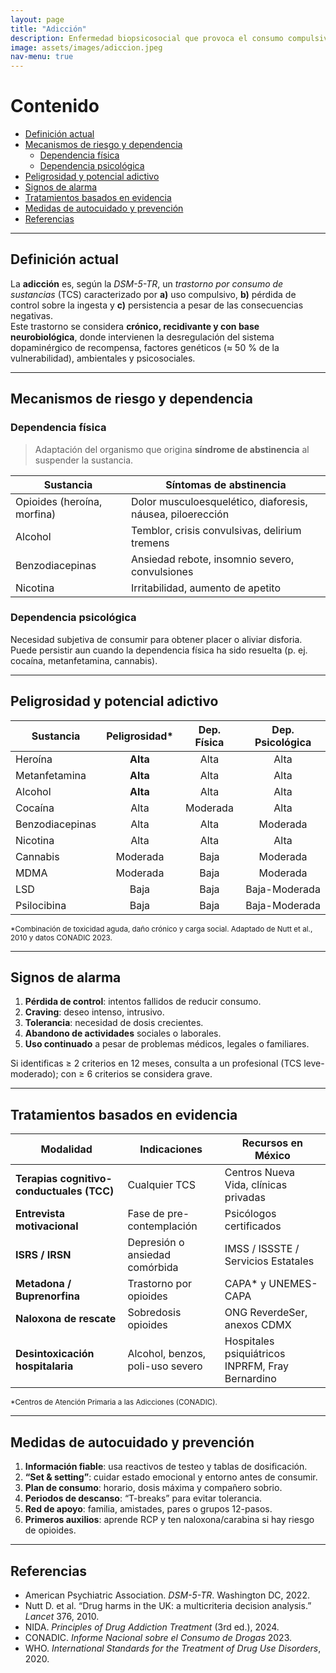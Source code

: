 ```yaml
---
layout: page
title: "Adicción"
description: Enfermedad biopsicosocial que provoca el consumo compulsivo de sustancias pese a las consecuencias; aquí encontrarás criterios diagnósticos, factores de riesgo y rutas de atención en México.
image: assets/images/adiccion.jpeg
nav-menu: true
---
```


# Contenido

- [Definición actual](#definición-actual)
- [Mecanismos de riesgo y dependencia](#mecanismos-de-riesgo-y-dependencia)
  - [Dependencia física](#dependencia-física)
  - [Dependencia psicológica](#dependencia-psicológica)
- [Peligrosidad y potencial adictivo](#peligrosidad-y-potencial-adictivo)
- [Signos de alarma](#signos-de-alarma)
- [Tratamientos basados en evidencia](#tratamientos-basados-en-evidencia)
- [Medidas de autocuidado y prevención](#medidas-de-autocuidado-y-prevención)
- [Referencias](#referencias)

---

## Definición actual

La **adicción** es, según la *DSM-5-TR*, un <em>trastorno por consumo de sustancias</em> (TCS) caracterizado por <strong>a)</strong> uso compulsivo, <strong>b)</strong> pérdida de control sobre la ingesta y <strong>c)</strong> persistencia a pesar de las consecuencias negativas.  
Este trastorno se considera **crónico, recidivante y con base neurobiológica**, donde intervienen la desregulación del sistema dopaminérgico de recompensa, factores genéticos (≈ 50 % de la vulnerabilidad), ambientales y psicosociales.

---

## Mecanismos de riesgo y dependencia

### Dependencia física
>
> Adaptación del organismo que origina **síndrome de abstinencia** al suspender la sustancia.

| Sustancia | Síntomas de abstinencia |
|-----------|------------------------|
| Opioides (heroína, morfina) | Dolor musculoesquelético, diaforesis, náusea, piloerección |
| Alcohol | Temblor, crisis convulsivas, delirium tremens |
| Benzodiacepinas | Ansiedad rebote, insomnio severo, convulsiones |
| Nicotina | Irritabilidad, aumento de apetito |

### Dependencia psicológica

Necesidad subjetiva de consumir para obtener placer o aliviar disforia. Puede persistir aun cuando la dependencia física ha sido resuelta (p. ej. cocaína, metanfetamina, cannabis).

---

## Peligrosidad y potencial adictivo

| Sustancia       | Peligrosidad* | Dep. Física | Dep. Psicológica |
| --------------- | :-----------: | :---------: | :--------------: |
| Heroína         | **Alta**      | Alta        | Alta             |
| Metanfetamina   | **Alta**      | Alta        | Alta             |
| Alcohol         | **Alta**      | Alta        | Alta             |
| Cocaína         | Alta          | Moderada    | Alta             |
| Benzodiacepinas | Alta          | Alta        | Moderada         |
| Nicotina        | Alta          | Alta        | Alta             |
| Cannabis        | Moderada      | Baja        | Moderada         |
| MDMA            | Moderada      | Baja        | Moderada         |
| LSD             | Baja          | Baja        | Baja-Moderada    |
| Psilocibina     | Baja          | Baja        | Baja-Moderada    |

<small>*Combinación de toxicidad aguda, daño crónico y carga social. Adaptado de Nutt et al., 2010 y datos CONADIC 2023.</small>

---

## Signos de alarma

1. **Pérdida de control**: intentos fallidos de reducir consumo.  
2. **Craving**: deseo intenso, intrusivo.  
3. **Tolerancia**: necesidad de dosis crecientes.  
4. **Abandono de actividades** sociales o laborales.  
5. **Uso continuado** a pesar de problemas médicos, legales o familiares.  

Si identificas ≥ 2 criterios en 12 meses, consulta a un profesional (TCS leve-moderado); con ≥ 6 criterios se considera grave.

---

## Tratamientos basados en evidencia

| Modalidad | Indicaciones | Recursos en México |
|-----------|--------------|--------------------|
| **Terapias cognitivo-conductuales (TCC)** | Cualquier TCS | Centros Nueva Vida, clínicas privadas |
| **Entrevista motivacional** | Fase de pre-contemplación | Psicólogos certificados |
| **ISRS / IRSN** | Depresión o ansiedad comórbida | IMSS / ISSSTE / Servicios Estatales |
| **Metadona / Buprenorfina** | Trastorno por opioides | CAPA* y UNEMES-CAPA |
| **Naloxona de rescate** | Sobredosis opioides | ONG ReverdeSer, anexos CDMX |
| **Desintoxicación hospitalaria** | Alcohol, benzos, poli-uso severo | Hospitales psiquiátricos INPRFM, Fray Bernardino |

<small>*Centros de Atención Primaria a las Adicciones (CONADIC).</small>

---

## Medidas de autocuidado y prevención

1. **Información fiable**: usa reactivos de testeo y tablas de dosificación.  
2. **“Set & setting”**: cuidar estado emocional y entorno antes de consumir.  
3. **Plan de consumo**: horario, dosis máxima y compañero sobrio.  
4. **Periodos de descanso**: “T-breaks” para evitar tolerancia.  
5. **Red de apoyo**: familia, amistades, pares o grupos 12-pasos.  
6. **Primeros auxilios**: aprende RCP y ten naloxona/carabina si hay riesgo de opioides.

---

## Referencias

- American Psychiatric Association. *DSM-5-TR*. Washington DC, 2022.  
- Nutt D. et al. “Drug harms in the UK: a multicriteria decision analysis.” *Lancet* 376, 2010.  
- NIDA. *Principles of Drug Addiction Treatment* (3rd ed.), 2024.  
- CONADIC. *Informe Nacional sobre el Consumo de Drogas* 2023.  
- WHO. *International Standards for the Treatment of Drug Use Disorders*, 2020.
